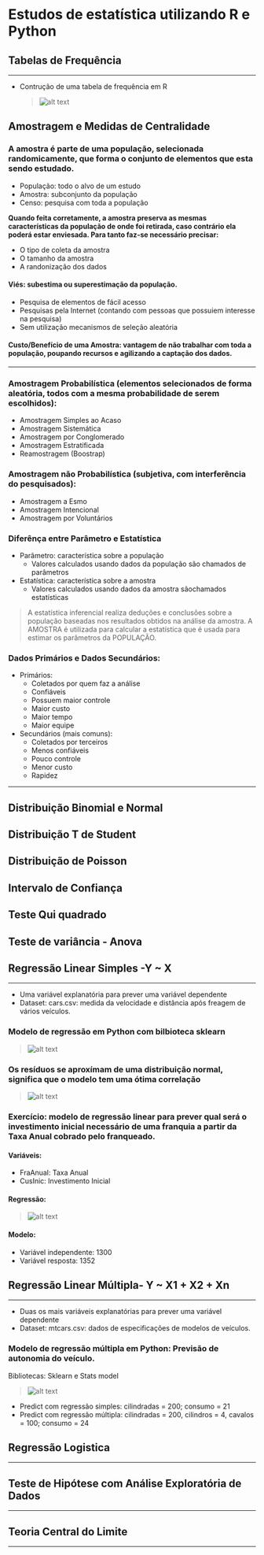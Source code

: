 # Estudos de estatística utilizando R e Python 

## Tabelas de Frequência
---
* Contrução de uma tabela de frequência em R
  > ![alt text](https://github.com/emariot/Estatistica_com_R_e_Python/blob/main/R/img/tabela_frequencia.PNG)

## Amostragem e Medidas de Centralidade

### A amostra é parte de uma população, selecionada randomicamente, que forma o conjunto de elementos que esta sendo estudado. 
* População: todo o alvo de um estudo 
* Amostra: subconjunto da população
* Censo: pesquisa com toda a população

<strong>Quando feita corretamente, a amostra preserva as mesmas características da população de onde foi retirada, caso contrário ela poderá estar enviesada. Para tanto faz-se necessário precisar: </strong>

* O tipo de coleta da amostra
* O tamanho da amostra
* A randonização dos dados

#### Viés: subestima ou superestimação da população.
* Pesquisa de elementos de fácil acesso
* Pesquisas pela Internet (contando com pessoas que possuiem interesse na pesquisa)
* Sem utilização mecanismos de seleção aleatória

#### Custo/Benefício de uma Amostra: vantagem de não trabalhar com toda a população, poupando recursos e agilizando a captação dos dados.

---

### Amostragem Probabilística (elementos selecionados de forma aleatória, todos com a mesma probabilidade de serem escolhidos):
* Amostragem Simples ao Acaso
* Amostragem Sistemática
* Amostragem por Conglomerado
* Amostragem Estratificada
* Reamostragem (Boostrap)

### Amostragem não Probabilística (subjetiva, com interferência do pesquisados):
* Amostragem a Esmo
* Amostragem Intencional 
* Amostragem por Voluntários

### Diferênça entre Parâmetro e Estatística
* Parâmetro: característica sobre a população
  * Valores calculados usando dados da população são chamados de parâmetros
* Estatística: característica sobre a amostra
  * Valores calculados usando dados da amostra sãochamados estatísticas
  
> A estatística inferencial realiza deduções e conclusões sobre a população baseadas nos resultados obtidos na análise da amostra. A AMOSTRA é utilizada para calcular a estatística que é usada para estimar os parâmetros da POPULAÇÃO.

### Dados Primários e Dados Secundários:
* Primários:
  * Coletados por quem faz a análise
  * Confiáveis
  * Possuem maior controle
  * Maior custo
  * Maior tempo
  * Maior equipe
* Secundários (mais comuns):
  * Coletados por terceiros
  * Menos confiáveis 
  * Pouco controle
  * Menor custo
  * Rapidez
---
## Distribuição Binomial e Normal
## Distribuição T de Student
## Distribuição de Poisson
## Intervalo de Confiança
## Teste Qui quadrado
## Teste de variância - Anova
## Regressão Linear Simples -Y ~ X
---
* Uma variável explanatória para prever uma variável dependente
* Dataset: cars.csv: medida da velocidade e distância após freagem de vários veículos.

### Modelo de regressão em Python com bilbioteca sklearn

> ![alt text](https://github.com/emariot/Estatistica_com_R_e_Python/blob/main/Python/img/Regress%C3%A3o_linear_simples.png)

### Os resíduos se aproxímam de uma distribuição normal, significa que o modelo tem uma ótima correlação 

> ![alt text](https://github.com/emariot/Estatistica_com_R_e_Python/blob/main/Python/img/Regress%C3%A3o_linear_simples_res%C3%ADduos.png)

### Exercício: modelo de regressão linear para prever qual será o investimento inicial necessário de uma franquia a partir da Taxa Anual cobrado pelo franqueado.

#### Variáveis: 
* FraAnual: Taxa Anual
* CusInic: Investimento Inicial

#### Regressão: 
> ![alt text](https://github.com/emariot/Estatistica_com_R_e_Python/blob/main/Python/img/franquia.png)

#### Modelo:
* Variável independente: 1300
* Variável resposta: 1352 

## Regressão Linear Múltipla- Y ~ X1 + X2 + Xn
---
* Duas os mais variáveis explanatórias para prever uma variável dependente
* Dataset: mtcars.csv: dados de especificações de modelos de veículos.

### Modelo de regressão múltipla em Python: Previsão de autonomia do veículo. 
Bibliotecas: Sklearn e Stats model

> ![alt text](https://github.com/emariot/Estatistica_com_R_e_Python/blob/main/Python/img/Regress%C3%A3o_linear_multipla.png)

* Predict com regressão simples: cilindradas = 200; consumo = 21
* Predict com regressão múltipla: cilindradas = 200, cilindros = 4, cavalos = 100; consumo = 24

## Regressão Logistica
---
## Teste de Hipótese com Análise Exploratória de Dados
---
## Teoria Central do Limite
---
